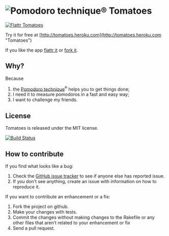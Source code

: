 # ![Pomodoro technique®](https://github.com/potomak/tomatoes/raw/develop/public/images/pomodoro-technique_48.png "Pomodoro technique®") Tomatoes

[![Flattr Tomatoes](http://api.flattr.com/button/flattr-badge-large.png)](http://flattr.com/thing/376437/Tomatoes "Flattr Tomatoes")

Try it for free at [http://tomatoes.heroku.com](http://tomatoes.heroku.com "Tomatoes")

If you like the app [flattr it](http://flattr.com/thing/376437/Tomatoes "Flattr Tomatoes") or [fork it](http://github.com/potomak/tomatoes "Fork Tomatoes").

## Why?

Because

1. the [Pomodoro technique](http://www.pomodorotechnique.com)<sup>®</sup> helps you to get things done;
2. I need it to measure pomodoros in a fast and easy way;
3. I want to challenge my friends.

## License

Tomatoes is released under the MIT license.

[![Build Status](https://secure.travis-ci.org/potomak/tomatoes.png)](http://travis-ci.org/potomak/tomatoes)

## How to contribute

If you find what looks like a bug:

1. Check the [GitHub issue tracker](https://github.com/potomak/tomatoes/issues) to see if anyone else has reported issue.
1. If you don’t see anything, create an issue with information on how to reproduce it.

If you want to contribute an enhancement or a fix:

1. Fork the project on github.
1. Make your changes with tests.
1. Commit the changes without making changes to the Rakefile or any other files that aren’t related to your enhancement or fix
1. Send a pull request.